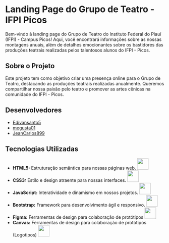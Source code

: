 # Landing Page do Grupo de Teatro - IFPI Picos

Bem-vindo à landing page do Grupo de Teatro do Instituto Federal do Piauí (IFPI) - Campus Picos! Aqui, você encontrará informações sobre as nossas montagens anuais, além de detalhes emocionantes sobre os bastidores das produções teatrais realizadas pelos talentosos alunos do IFPI - Picos.

## Sobre o Projeto

Este projeto tem como objetivo criar uma presença online para o Grupo de Teatro, destacando as produções teatrais realizadas anualmente. Queremos compartilhar nossa paixão pelo teatro e promover as artes cênicas na comunidade do IFPI - Picos.

## Desenvolvedores

- [Edivansanto5](https://github.com/Edivansanto5)
- [megusta01](https://github.com/megusta01)
- [JeanCarlos899](https://github.com/JeanCarlos899)

## Tecnologias Utilizadas

- **HTML5:** Estruturação semântica para nossas páginas web. <img src="./icone/html.png" width="36"/>
- **CSS3:** Estilo e design atraente para nossas interfaces. <img src="./icone/icons8-css3-96.png" width="36"/>
- **JavaScript:** Interatividade e dinamismo em nossos projetos. <img src="./icone/js.png" width="36"/>
- **Bootstrap:** Framework para desenvolvimento ágil e responsivo. <img src="./icone/icons8-logo-bootstrap-96.png" width="36"/>
- **Figma:** Ferramentas de design para colaboração de protótipos  <img src="./icone/icons8-figma-96.png" width="36"/>
- **Canvas:** Ferramentas de design para colaboração de protótipos (Logotipos)  <img src="./icone/icons8-aplicativo-canva-64.png" width="36"/>

